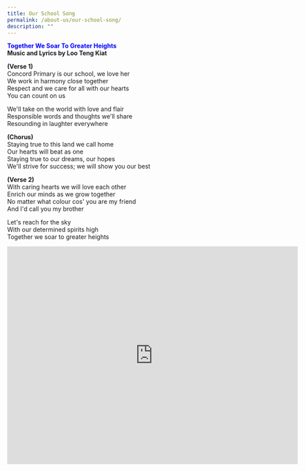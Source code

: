 ```yaml
---
title: Our School Song
permalink: /about-us/our-school-song/
description: ""
---
```

<b style="color:#0000FF">Together We Soar To Greater Heights</b>    
<b>Music and Lyrics by Loo Teng Kiat</b>

  
 
<b>(Verse 1)</b>   
Concord Primary is our school, we love her   
We work in harmony close together   
Respect and we care for all with our hearts   
You can count on us


We'll take on the world with love and flair   
Responsible words and thoughts we'll share    
Resounding in laughter everywhere


<b>(Chorus)</b>  
Staying true to this land we call home     
Our hearts will beat as one   
Staying true to our dreams, our hopes   
We'll strive for success; we will show you our best

  

<b>(Verse 2)</b>    
With caring hearts we will love each other   
Enrich our minds as we grow together    
No matter what colour cos' you are my friend    
And I'd call you my brother

Let's reach for the sky   
With our determined spirits high    
Together we soar to greater heights

<iframe width="675" height="506" src="https://www.youtube.com/embed/DREjsGhx0sA" title="Concord Primary School Song with lyrics" frameborder="0" allow="accelerometer; autoplay; clipboard-write; encrypted-media; gyroscope; picture-in-picture; web-share" allowfullscreen></iframe>
